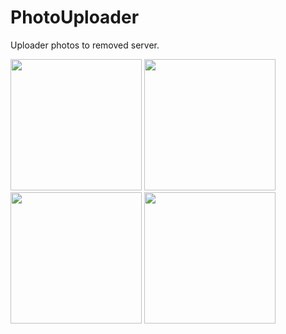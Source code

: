 # PhotoUploader
Uploader photos to removed server.


<img src="https://user-images.githubusercontent.com/29354959/61725048-c0456e80-ad77-11e9-89d6-548a8d018f1e.png" width=210> <img src="https://user-images.githubusercontent.com/29354959/61725049-c0de0500-ad77-11e9-8ec3-129764a7540b.png" width=210> <img src="https://user-images.githubusercontent.com/29354959/61725050-c0de0500-ad77-11e9-84db-d114822112cf.png" width=210> <img src="https://user-images.githubusercontent.com/29354959/61725051-c0de0500-ad77-11e9-8b13-d75bbfb944d7.png" width=210>

